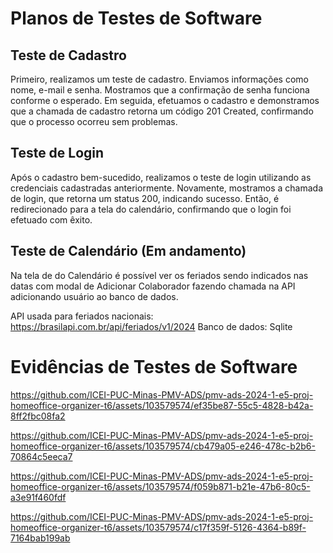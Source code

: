 # Planos de Testes de Software

## Teste de Cadastro
Primeiro, realizamos um teste de cadastro. Enviamos informações como nome, e-mail e senha. Mostramos que a confirmação de senha funciona conforme o esperado. Em seguida, efetuamos o cadastro e demonstramos que a chamada de cadastro retorna um código 201 Created, confirmando que o processo ocorreu sem problemas.

## Teste de Login
Após o cadastro bem-sucedido, realizamos o teste de login utilizando as credenciais cadastradas anteriormente. Novamente, mostramos a chamada de login, que retorna um status 200, indicando sucesso. Então, é redirecionado para a tela do calendário, confirmando que o login foi efetuado com êxito.

## Teste de Calendário (Em andamento)

Na tela de do Calendário é possível ver os feriados sendo indicados nas datas com modal de Adicionar Colaborador fazendo chamada na API adicionando usuário ao banco de dados.

API usada para feriados nacionais: https://brasilapi.com.br/api/feriados/v1/2024
Banco de dados: Sqlite
 
# Evidências de Testes de Software

https://github.com/ICEI-PUC-Minas-PMV-ADS/pmv-ads-2024-1-e5-proj-homeoffice-organizer-t6/assets/103579574/ef35be87-55c5-4828-b42a-8ff2fbc08fa2

https://github.com/ICEI-PUC-Minas-PMV-ADS/pmv-ads-2024-1-e5-proj-homeoffice-organizer-t6/assets/103579574/cb479a05-e246-478c-b2b6-70864c5eeca7

https://github.com/ICEI-PUC-Minas-PMV-ADS/pmv-ads-2024-1-e5-proj-homeoffice-organizer-t6/assets/103579574/f059b871-b21e-47b6-80c5-a3e91f460fdf

https://github.com/ICEI-PUC-Minas-PMV-ADS/pmv-ads-2024-1-e5-proj-homeoffice-organizer-t6/assets/103579574/c17f359f-5126-4364-b89f-7164bab199ab








